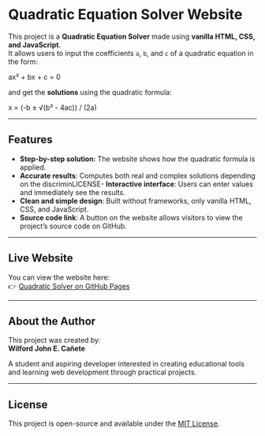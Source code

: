 # Quadratic Equation Solver Website

This project is a **Quadratic Equation Solver** made using **vanilla HTML, CSS, and JavaScript**.  
It allows users to input the coefficients `a`, `b`, and `c` of a quadratic equation in the form:

ax² + bx + c = 0

and get the **solutions** using the quadratic formula:

x = (-b ± √(b² - 4ac)) / (2a)

---

## Features
- **Step-by-step solution**: The website shows how the quadratic formula is applied.  
- **Accurate results**: Computes both real and complex solutions depending on the discriminLICENSE- **Interactive interface**: Users can enter values and immediately see the results.  
- **Clean and simple design**: Built without frameworks, only vanilla HTML, CSS, and JavaScript.  
- **Source code link**: A button on the website allows visitors to view the project’s source code on GitHub.

---

## Live Website
You can view the website here:  
👉 [Quadratic Solver on GitHub Pages](https://ProjectQuadHtmlDev.github.io)

---

## About the Author
This project was created by:  
**Wilford John E. Cañete**  

A student and aspiring developer interested in creating educational tools and learning web development through practical projects.

---

## License
This project is open-source and available under the [MIT License](LICENSE).
